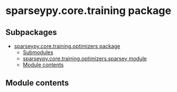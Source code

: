 # sparseypy.core.training package

## Subpackages

* [sparseypy.core.training.optimizers package](sparseypy.core.training.optimizers.md)
  * [Submodules](sparseypy.core.training.optimizers.md#submodules)
  * [sparseypy.core.training.optimizers.sparsey module](sparseypy.core.training.optimizers.md#module-sparseypy.core.training.optimizers.sparsey)
  * [Module contents](sparseypy.core.training.optimizers.md#module-sparseypy.core.training.optimizers)

## Module contents
